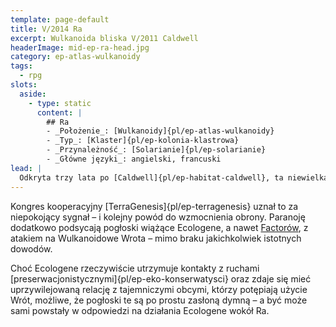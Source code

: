 ```yaml
---
template: page-default
title: V/2014 Ra
excerpt: Wulkanoida bliska V/2011 Caldwell
headerImage: mid-ep-ra-head.jpg
category: ep-atlas-wulkanoidy
tags: 
  - rpg
slots:
  aside:
    - type: static
      content: |
        ## Ra
        - _Położenie_: [Wulkanoidy]{pl/ep-atlas-wulkanoidy}
        - _Typ_: [Klaster]{pl/ep-kolonia-klastrowa}
        - _Przynależność_: [Solarianie]{pl/ep-solarianie}
        - _Główne języki_: angielski, francuski
lead: |
  Odkryta trzy lata po [Caldwell]{pl/ep-habitat-caldwell}, ta niewielka asteroida nie wyróżnia się niczym szczególnym, poza swoim bliskim położeniem względem Wulkanoidowych [Wrót](#). [Ecologene]{pl/ep-ecologene} jest w trakcie wydrążania Ra, z zamiarem przekształcenia go w [bańkę Cole’a]{pl/ep-banka-colea}.
---
```

Kongres kooperacyjny [TerraGenesis]{pl/ep-terragenesis} uznał to za niepokojący sygnał – i kolejny powód do wzmocnienia obrony. Paranoję dodatkowo podsycają pogłoski wiążące Ecologene, a nawet [Factorów](#), z atakiem na Wulkanoidowe Wrota – mimo braku jakichkolwiek istotnych dowodów.

Choć Ecologene rzeczywiście utrzymuje kontakty z ruchami [preserwacjonistycznymi]{pl/ep-eko-konserwatysci} oraz zdaje się mieć uprzywilejowaną relację z tajemniczymi obcymi, którzy potępiają użycie Wrót, możliwe, że pogłoski te są po prostu zasłoną dymną – a być może sami powstały w odpowiedzi na działania Ecologene wokół Ra.
